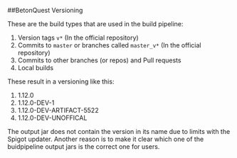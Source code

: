 ##BetonQuest Versioning

These are the build types that are used in the build pipeline:  
1. Version tags `v*` (In the official repository)  
2. Commits to `master` or branches called `master_v*` (In the official repository)  
3. Commits to other branches (or repos) and Pull requests  
4. Local builds  

These result in a versioning like this:  
1. 1.12.0  
2. 1.12.0-DEV-1  
3. 1.12.0-DEV-ARTIFACT-5522  
4. 1.12.0-DEV-UNOFFICAL  

The output jar does not contain the version in its name due to limits with the Spigot updater.
Another reason is to make it clear which one of the buidpipeline output jars is the correct one for users.